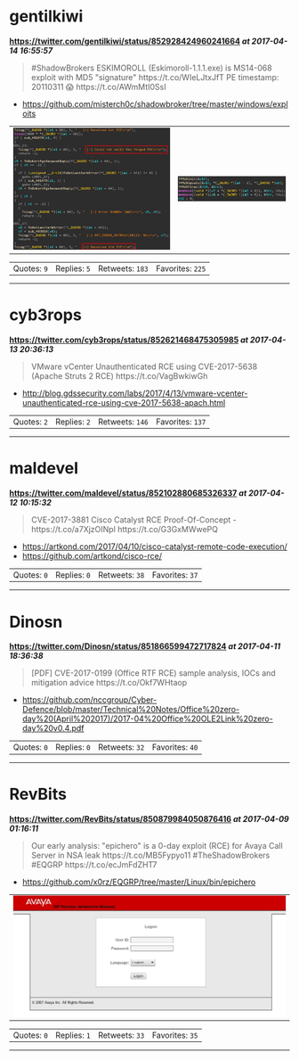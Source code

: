 # gentilkiwi
**https://twitter.com/gentilkiwi/status/852928424960241664 _at 2017-04-14 16:55:57_**
<blockquote>
#ShadowBrokers ESKIMOROLL (Eskimoroll-1.1.1.exe) is MS14-068 exploit with MD5 "signature"
https://t.co/WIeLJtxJfT
PE timestamp: 20110311 😱 https://t.co/AWmMtI0SsI
</blockquote>

* https://github.com/misterch0c/shadowbroker/tree/master/windows/exploits

<table><tr>
<td><img src="pictures/http+++pbs.twimg.com+media+C9Y0BpYXcAElm6Q.jpg" alt="http://pbs.twimg.com/media/C9Y0BpYXcAElm6Q.jpg"></td>
<td><img src="pictures/http+++pbs.twimg.com+media+C9Y0CYkXYAAAp_-.jpg" alt="http://pbs.twimg.com/media/C9Y0CYkXYAAAp_-.jpg"></td>
</table></tr>
<table><tr>
<td>Quotes: <code>9</code></td>
<td>Replies: <code>5</code></td>
<td>Retweets: <code>183</code></td>
<td>Favorites: <code>225</code></td>
</table></tr>

---

# cyb3rops
**https://twitter.com/cyb3rops/status/852621468475305985 _at 2017-04-13 20:36:13_**
<blockquote>
VMware vCenter Unauthenticated RCE using CVE-2017-5638 (Apache Struts 2 RCE) https://t.co/VagBwkiwGh
</blockquote>

* http://blog.gdssecurity.com/labs/2017/4/13/vmware-vcenter-unauthenticated-rce-using-cve-2017-5638-apach.html

<table><tr>
<td>Quotes: <code>2</code></td>
<td>Replies: <code>2</code></td>
<td>Retweets: <code>146</code></td>
<td>Favorites: <code>137</code></td>
</table></tr>

---

# maldevel
**https://twitter.com/maldevel/status/852102880685326337 _at 2017-04-12 10:15:32_**
<blockquote>
CVE-2017-3881 Cisco Catalyst RCE Proof-Of-Concept - 
https://t.co/a7XjzOINpl https://t.co/G3GxMWwePQ
</blockquote>

* https://artkond.com/2017/04/10/cisco-catalyst-remote-code-execution/
* https://github.com/artkond/cisco-rce/

<table><tr>
<td>Quotes: <code>0</code></td>
<td>Replies: <code>0</code></td>
<td>Retweets: <code>38</code></td>
<td>Favorites: <code>37</code></td>
</table></tr>

---

# Dinosn
**https://twitter.com/Dinosn/status/851866599472717824 _at 2017-04-11 18:36:38_**
<blockquote>
[PDF] CVE-2017-0199 (Office RTF RCE) sample analysis, IOCs and mitigation advice  https://t.co/Okf7WHtaop
</blockquote>

* https://github.com/nccgroup/Cyber-Defence/blob/master/Technical%20Notes/Office%20zero-day%20(April%202017)/2017-04%20Office%20OLE2Link%20zero-day%20v0.4.pdf

<table><tr>
<td>Quotes: <code>0</code></td>
<td>Replies: <code>0</code></td>
<td>Retweets: <code>32</code></td>
<td>Favorites: <code>40</code></td>
</table></tr>

---

# RevBits
**https://twitter.com/RevBits/status/850879984050876416 _at 2017-04-09 01:16:11_**
<blockquote>
Our early analysis: "epichero" is a 0-day exploit (RCE) for Avaya Call Server in NSA leak https://t.co/MB5Fypyo11 #TheShadowBrokers #EQGRP https://t.co/ecJmFdZHT7
</blockquote>

* https://github.com/x0rz/EQGRP/tree/master/Linux/bin/epichero

<table><tr>
<td><img src="pictures/http+++pbs.twimg.com+media+C87qiObXoAAqAre.jpg" alt="http://pbs.twimg.com/media/C87qiObXoAAqAre.jpg"></td>
</table></tr>
<table><tr>
<td>Quotes: <code>0</code></td>
<td>Replies: <code>1</code></td>
<td>Retweets: <code>33</code></td>
<td>Favorites: <code>35</code></td>
</table></tr>

---

